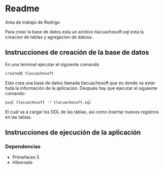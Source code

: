 # Readme

Area de trabajo de Rodrigo

Para crear la base de datos esta un archivo tlacuachesoft.sql esta la creacion de tablas y agregacion de datosa .

## Instrucciones de creación de la base de datos

En una terminal ejecutar el siguiente comando

```sh
createdb tlacuachesoft
```

Esto crea una base de datos llamada tlacuachesoft que es donde va estar toda la información de la aplicación.
Después hay que ejecutar el siguiente comando:

```sh
psql tlacuachesoft -f tlacuachesoft.sql
```

El cuál va a cargar los DDL de las tablas, así como insertar nuevos registros en las tablas.

## Instrucciones de ejecución de la aplicación

### Dependencias

* Primefaces 5
* Hibernate
